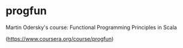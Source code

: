 progfun
=======

Martin Odersky's course: Functional Programming Principles in Scala

(https://www.coursera.org/course/progfun)
